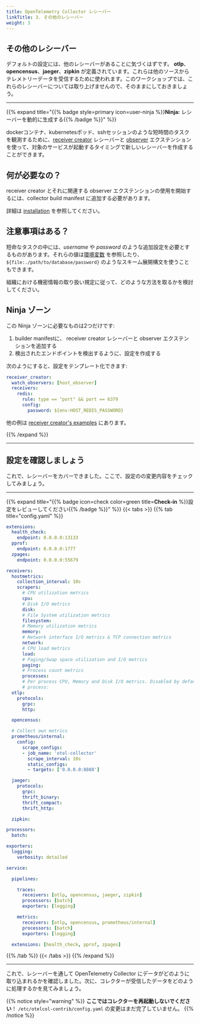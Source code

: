 ```yaml
---
title: OpenTelemetry Collector レシーバー
linkTitle: 3. その他のレシーバー
weight: 3
---
```


## その他のレシーバー

デフォルトの設定には、他のレシーバーがあることに気づくはずです。 **otlp**、**opencensus**、**jaeger**、**zipkin** が定義されています。これらは他のソースからテレメトリーデータを受信するために使われます。このワークショップでは、これらのレシーバーについては取り上げませんので、そのままにしておきましょう。

---

{{% expand title="{{% badge style=primary icon=user-ninja %}}**Ninja:** レシーバーを動的に生成する{{% /badge %}}" %}}

dockerコンテナ、kubernetesポッド、sshセッションのような短時間のタスクを観測するために、[receiver creator](https://github.com/open-telemetry/opentelemetry-collector-contrib/tree/main/receiver/receivercreator) レシーバーと [observer](https://github.com/open-telemetry/opentelemetry-collector-contrib/tree/main/extension/observer) エクステンションを使って、対象のサービスが起動するタイミングで新しいレシーバーを作成することができます。

## 何が必要なの？

receiver creator とそれに関連する observer エクステンションの使用を開始するには、collector build manifest に追加する必要があります。

詳細は [installation](../1-installation/) を参照してください。

## 注意事項はある？

短命なタスクの中には、_username_ や _password_ のような追加設定を必要とするものがあります。それらの値は[環境変数](https://opentelemetry.io/docs/collector/configuration/#configuration-environment-variables) を参照したり、 `${file:./path/to/database/password}` のようなスキーム展開構文を使うこともできます。

組織における機密情報の取り扱い規定に従って、どのような方法を取るかを検討してください。

## Ninja ゾーン

この Ninja ゾーンに必要なものは2つだけです:

1. builder manifestに、 receiver creator レシーバーと observer エクステンションを追加する
2. 検出されたエンドポイントを検出するように、設定を作成する

次のようにすると、設定をテンプレート化できます:

```yaml
receiver_creator:
  watch_observers: [host_observer]
  receivers:
    redis:
      rule: type == "port" && port == 6379
      config:
        password: ${env:HOST_REDIS_PASSWORD}
```

他の例は [receiver creator's examples](https://github.com/open-telemetry/opentelemetry-collector-contrib/tree/main/receiver/receivercreator#examples) にあります。

{{% /expand %}}

---

## 設定を確認しましょう

これで、レシーバーをカバーできました。ここで、設定のの変更内容をチェックしてみましょう。

---

{{% expand title="{{% badge icon=check color=green title=**Check-in** %}}設定をレビューしてください{{% /badge %}}" %}}
{{< tabs >}}
{{% tab title="config.yaml" %}}

```yaml {lineNos="table" wrap="true" hl_lines="10-30 39"}
extensions:
  health_check:
    endpoint: 0.0.0.0:13133
  pprof:
    endpoint: 0.0.0.0:1777
  zpages:
    endpoint: 0.0.0.0:55679

receivers:
  hostmetrics:
    collection_interval: 10s
    scrapers:
      # CPU utilization metrics
      cpu:
      # Disk I/O metrics
      disk:
      # File System utilization metrics
      filesystem:
      # Memory utilization metrics
      memory:
      # Network interface I/O metrics & TCP connection metrics
      network:
      # CPU load metrics
      load:
      # Paging/Swap space utilization and I/O metrics
      paging:
      # Process count metrics
      processes:
      # Per process CPU, Memory and Disk I/O metrics. Disabled by default.
      # process:
  otlp:
    protocols:
      grpc:
      http:

  opencensus:

  # Collect own metrics
  prometheus/internal:
    config:
      scrape_configs:
      - job_name: 'otel-collector'
        scrape_interval: 10s
        static_configs:
        - targets: ['0.0.0.0:8888']

  jaeger:
    protocols:
      grpc:
      thrift_binary:
      thrift_compact:
      thrift_http:

  zipkin:

processors:
  batch:

exporters:
  logging:
    verbosity: detailed

service:

  pipelines:

    traces:
      receivers: [otlp, opencensus, jaeger, zipkin]
      processors: [batch]
      exporters: [logging]

    metrics:
      receivers: [otlp, opencensus, prometheus/internal]
      processors: [batch]
      exporters: [logging]

  extensions: [health_check, pprof, zpages]
```

{{% /tab %}}
{{< /tabs >}}
{{% /expand %}}

---

これで、レシーバーを通して OpenTelemetry Collector にデータがどのように取り込まれるかを確認しました。次に、コレクターが受信したデータをどのように処理するかを見てみましょう。

{{% notice style="warning" %}}
**ここではコレクターを再起動しないでください**！  `/etc/otelcol-contrib/config.yaml` の変更はまだ完了していません。
{{% /notice %}}
